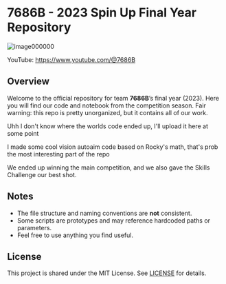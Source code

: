 # 7686B - 2023 Spin Up Final Year Repository

![image000000](https://github.com/user-attachments/assets/3b18874e-58b2-43e1-a726-cfb5c27e616f)

YouTube: https://www.youtube.com/@7686B

## Overview

Welcome to the official repository for team **7686B**’s final year (2023). Here you will find our code and notebook from the competition season. 
Fair warning: this repo is pretty unorganized, but it contains all of our work.

Uhh I don't know where the worlds code ended up, I'll upload it here at some point

I made some cool vision autoaim code based on Rocky's math, that's prob the most interesting part of the repo

We ended up winning the main competition, and we also gave the Skills Challenge our best shot.

## Notes

* The file structure and naming conventions are **not** consistent.
* Some scripts are prototypes and may reference hardcoded paths or parameters.
* Feel free to use anything you find useful.

## License

This project is shared under the MIT License. See [LICENSE](LICENSE) for details.
